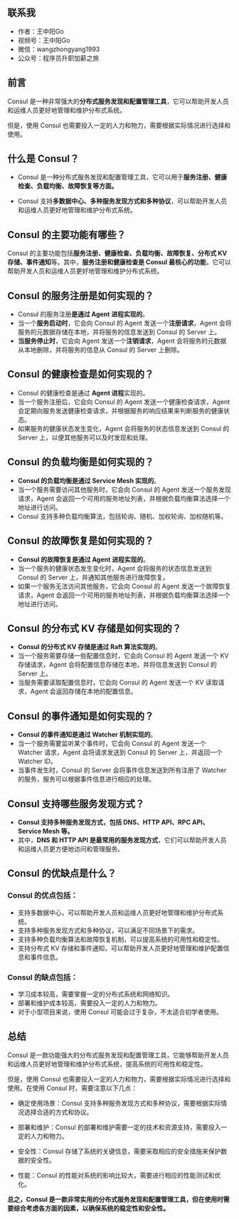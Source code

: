## 联系我
- 作者：王中阳Go  
- 视频号：王中阳Go
- 微信：wangzhongyang1993
- 公众号：程序员升职加薪之旅

## 前言

Consul 是一种非常强大的**分布式服务发现和配置管理工具**，它可以帮助开发人员和运维人员更好地管理和维护分布式系统。

但是，使用 Consul 也需要投入一定的人力和物力，需要根据实际情况进行选择和使用。

## 什么是 Consul？

- Consul 是一种分布式服务发现和配置管理工具，它可以用于**服务注册、健康检查、负载均衡、故障恢复等方面。**

- Consul 支持**多数据中心、多种服务发现方式和多种协议**，可以帮助开发人员和运维人员更好地管理和维护分布式系统。
    
## Consul 的主要功能有哪些？

Consul 的主要功能包括**服务注册、健康检查、负载均衡、故障恢复、分布式 KV 存储、事件通知**等。其中，**服务注册和健康检查是 Consul 最核心的功能**，它可以帮助开发人员和运维人员更好地管理和维护分布式系统。

## Consul 的服务注册是如何实现的？

- Consul 的服务注册**是通过 Agent 进程实现的**。
- 当一个**服务启动时**，它会向 Consul 的 Agent 发送一个**注册请求**，Agent 会将服务的元数据存储在本地，并将服务的信息发送到 Consul 的 Server 上。
- **当服务停止时**，它会向 Agent 发送一个**注销请求**，Agent 会将服务的元数据从本地删除，并将服务的信息从 Consul 的 Server 上删除。

## Consul 的健康检查是如何实现的？
    
- Consul 的健康检查是通过 **Agent 进程**实现的。
- 当一个服务注册后，它会向 Consul 的 Agent 发送一个健康检查请求，Agent 会定期向服务发送健康检查请求，并根据服务的响应结果来判断服务的健康状态。
- 如果服务的健康状态发生变化，Agent 会将服务的状态信息发送到 Consul 的 Server 上，以便其他服务可以及时发现和处理。

## Consul 的负载均衡是如何实现的？
    
- **Consul 的负载均衡是通过 Service Mesh 实现的**。
- 当一个服务需要访问其他服务时，它会向 Consul 的 Agent 发送一个服务发现请求，Agent 会返回一个可用的服务地址列表，并根据负载均衡算法选择一个地址进行访问。
- Consul 支持多种负载均衡算法，包括轮询、随机、加权轮询、加权随机等。

## Consul 的故障恢复是如何实现的？

- **Consul 的故障恢复是通过 Agent 进程实现的**。
- 当一个服务的健康状态发生变化时，Agent 会将服务的状态信息发送到 Consul 的 Server 上，并通知其他服务进行故障恢复。
- 如果一个服务无法访问其他服务，它会向 Consul 的 Agent 发送一个故障恢复请求，Agent 会返回一个可用的服务地址列表，并根据负载均衡算法选择一个地址进行访问。

## Consul 的分布式 KV 存储是如何实现的？

- **Consul 的分布式 KV 存储是通过 Raft 算法实现的**。
- 当一个服务需要存储一些配置信息时，它会向 Consul 的 Agent 发送一个 KV 存储请求，Agent 会将配置信息存储在本地，并将信息发送到 Consul 的 Server 上。
- 当服务需要读取配置信息时，它会向 Consul 的 Agent 发送一个 KV 读取请求，Agent 会返回存储在本地的配置信息。

## Consul 的事件通知是如何实现的？
    
- **Consul 的事件通知是通过 Watcher 机制实现的**。
- 当一个服务需要监听某个事件时，它会向 Consul 的 Agent 发送一个 Watcher 请求，Agent 会将请求发送到 Consul 的 Server 上，并返回一个 Watcher ID。
- 当事件发生时，Consul 的 Server 会将事件信息发送到所有注册了 Watcher的服务，服务可以根据事件信息进行相应的处理。

## Consul 支持哪些服务发现方式？
    
- **Consul 支持多种服务发现方式，包括 DNS、HTTP API、RPC API、Service Mesh 等。**
- 其中，**DNS 和 HTTP API 是最常用的服务发现方式**，它们可以帮助开发人员和运维人员更方便地访问和管理服务。

## Consul 的优缺点是什么？
### Consul 的优点包括：
- 支持多数据中心，可以帮助开发人员和运维人员更好地管理和维护分布式系统。
- 支持多种服务发现方式和多种协议，可以满足不同场景下的需求。
- 支持多种负载均衡算法和故障恢复机制，可以提高系统的可用性和稳定性。
- 支持分布式 KV 存储和事件通知，可以帮助开发人员更好地管理和维护配置信息和事件信息。
### Consul 的缺点包括：
- 学习成本较高，需要掌握一定的分布式系统和网络知识。
- 部署和维护成本较高，需要投入一定的人力和物力。
- 对于小型项目来说，使用 Consul 可能会过于复杂，不太适合初学者使用。

## 总结

Consul 是一款功能强大的分布式服务发现和配置管理工具，它能够帮助开发人员和运维人员更好地管理和维护分布式系统，提高系统的可用性和稳定性。

但是，使用 Consul 也需要投入一定的人力和物力，需要根据实际情况进行选择和使用。在使用 Consul 时，需要注意以下几点：

- 确定使用场景：Consul 支持多种服务发现方式和多种协议，需要根据实际情况选择合适的方式和协议。

- 部署和维护：Consul 的部署和维护需要一定的技术和资源支持，需要投入一定的人力和物力。

- 安全性：Consul 存储了系统的关键信息，需要采取相应的安全措施来保护数据的安全性。

- 性能：Consul 的性能对系统的影响比较大，需要进行相应的性能测试和优化。

**总之，Consul 是一款非常实用的分布式服务发现和配置管理工具，但在使用时需要综合考虑各方面的因素，以确保系统的稳定性和安全性。**
